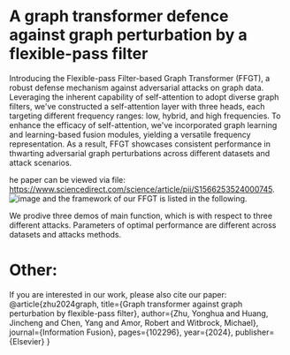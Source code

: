 # A graph transformer defence against graph perturbation by a flexible-pass filter
Introducing the Flexible-pass Filter-based Graph Transformer (FFGT), a robust defense mechanism against adversarial attacks on graph data. Leveraging the inherent capability of self-attention to adopt diverse graph filters, we've constructed a self-attention layer with three heads, each targeting different frequency ranges: low, hybrid, and high frequencies. To enhance the efficacy of self-attention, we've incorporated graph learning and learning-based fusion modules, yielding a versatile frequency representation. As a result, FFGT showcases consistent performance in thwarting adversarial graph perturbations across different datasets and attack scenarios.

he paper can be viewed via file: https://www.sciencedirect.com/science/article/pii/S1566253524000745. 
![image](utils/data/github.png)
and the framework of our FFGT is listed in the following.

We prodive three demos of main function, which is with respect to three different attacks. Parameters of optimal performance are different across datasets and attacks methods.

# Other:
If you are interested in our work, please also cite our paper: 
@article{zhu2024graph,
  title={Graph transformer against graph perturbation by flexible-pass filter},
  author={Zhu, Yonghua and Huang, Jincheng and Chen, Yang and Amor, Robert and Witbrock, Michael},
  journal={Information Fusion},
  pages={102296},
  year={2024},
  publisher={Elsevier}
}